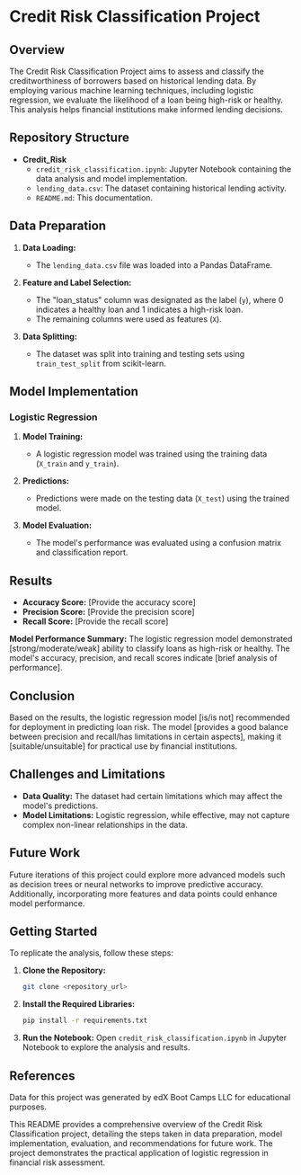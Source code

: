 # Credit Risk Classification Project

## Overview

The Credit Risk Classification Project aims to assess and classify the creditworthiness of borrowers based on historical lending data. By employing various machine learning techniques, including logistic regression, we evaluate the likelihood of a loan being high-risk or healthy. This analysis helps financial institutions make informed lending decisions.

## Repository Structure

- **Credit_Risk**
  - `credit_risk_classification.ipynb`: Jupyter Notebook containing the data analysis and model implementation.
  - `lending_data.csv`: The dataset containing historical lending activity.
  - `README.md`: This documentation.

## Data Preparation

1. **Data Loading:**
   - The `lending_data.csv` file was loaded into a Pandas DataFrame.

2. **Feature and Label Selection:**
   - The "loan_status" column was designated as the label (`y`), where 0 indicates a healthy loan and 1 indicates a high-risk loan.
   - The remaining columns were used as features (`X`).

3. **Data Splitting:**
   - The dataset was split into training and testing sets using `train_test_split` from scikit-learn.

## Model Implementation

### Logistic Regression

1. **Model Training:**
   - A logistic regression model was trained using the training data (`X_train` and `y_train`).

2. **Predictions:**
   - Predictions were made on the testing data (`X_test`) using the trained model.

3. **Model Evaluation:**
   - The model's performance was evaluated using a confusion matrix and classification report.

## Results

- **Accuracy Score:** [Provide the accuracy score]
- **Precision Score:** [Provide the precision score]
- **Recall Score:** [Provide the recall score]

**Model Performance Summary:**
The logistic regression model demonstrated [strong/moderate/weak] ability to classify loans as high-risk or healthy. The model's accuracy, precision, and recall scores indicate [brief analysis of performance]. 

## Conclusion

Based on the results, the logistic regression model [is/is not] recommended for deployment in predicting loan risk. The model [provides a good balance between precision and recall/has limitations in certain aspects], making it [suitable/unsuitable] for practical use by financial institutions.

## Challenges and Limitations

- **Data Quality:** The dataset had certain limitations which may affect the model's predictions.
- **Model Limitations:** Logistic regression, while effective, may not capture complex non-linear relationships in the data.

## Future Work

Future iterations of this project could explore more advanced models such as decision trees or neural networks to improve predictive accuracy. Additionally, incorporating more features and data points could enhance model performance.

## Getting Started

To replicate the analysis, follow these steps:

1. **Clone the Repository:**
   ```bash
   git clone <repository_url>
   ```

2. **Install the Required Libraries:**
   ```bash
   pip install -r requirements.txt
   ```

3. **Run the Notebook:**
   Open `credit_risk_classification.ipynb` in Jupyter Notebook to explore the analysis and results.

## References

Data for this project was generated by edX Boot Camps LLC for educational purposes. 

This README provides a comprehensive overview of the Credit Risk Classification project, detailing the steps taken in data preparation, model implementation, evaluation, and recommendations for future work. The project demonstrates the practical application of logistic regression in financial risk assessment.
